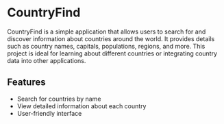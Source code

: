 # CountryFind

CountryFind is a simple application that allows users to search for and discover information about countries around the world. It provides details such as country names, capitals, populations, regions, and more. This project is ideal for learning about different countries or integrating country data into other applications.

## Features

- Search for countries by name
- View detailed information about each country
- User-friendly interface

